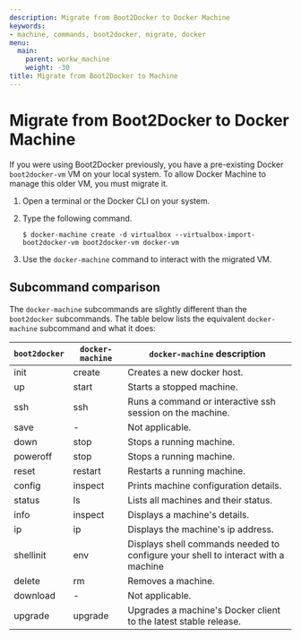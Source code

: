 ```yaml
---
description: Migrate from Boot2Docker to Docker Machine
keywords:
- machine, commands, boot2docker, migrate, docker
menu:
  main:
    parent: workw_machine
    weight: -30
title: Migrate from Boot2Docker to Machine
---
```


# Migrate from Boot2Docker to Docker Machine

If you were using Boot2Docker previously, you have a pre-existing Docker
`boot2docker-vm` VM on your local system.  To allow Docker Machine to manage
this older VM, you must migrate it.

1.  Open a terminal or the Docker CLI on your system.

2.  Type the following command.

        $ docker-machine create -d virtualbox --virtualbox-import-boot2docker-vm boot2docker-vm docker-vm

3.  Use the `docker-machine` command to interact with the migrated VM.  

## Subcommand comparison

The `docker-machine` subcommands are slightly different than the `boot2docker`
subcommands. The table below lists the equivalent `docker-machine` subcommand
and what it does:

| `boot2docker` | `docker-machine` | `docker-machine` description                                                      |
| ------------- | ---------------- | --------------------------------------------------------------------------------- |
| init          | create           | Creates a new docker host.                                                        |
| up            | start            | Starts a stopped machine.                                                         |
| ssh           | ssh              | Runs a command or interactive ssh session on the machine.                         |
| save          | -                | Not applicable.                                                                   |
| down          | stop             | Stops a running machine.                                                          |
| poweroff      | stop             | Stops a running machine.                                                          |
| reset         | restart          | Restarts a running machine.                                                       |
| config        | inspect          | Prints machine configuration details.                                             |
| status        | ls               | Lists all machines and their status.                                              |
| info          | inspect          | Displays a machine's details.                                                     |
| ip            | ip               | Displays the machine's ip address.                                                |
| shellinit     | env              | Displays shell commands needed to configure your shell to interact with a machine |
| delete        | rm               | Removes a machine.                                                                |
| download      | -                | Not applicable.                                                                   |
| upgrade       | upgrade          | Upgrades a machine's Docker client to the latest stable release.                  |

